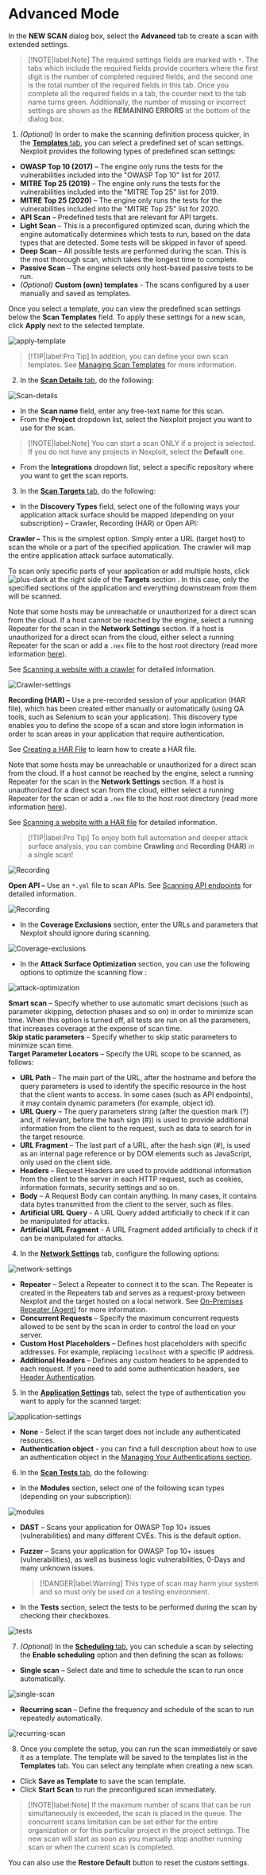 # Advanced Mode
In the **NEW SCAN** dialog box, select the **Advanced** tab to create a scan with extended settings.

>[!NOTE|label:Note]
The required settings fields are marked with `*`. The tabs which include the required fields provide counters where the first digit is the number of completed required fields, and the second one is the total number of the required fields in this tab. Once you complete all the required fields in a tab, the counter next to the tab name turns green. Additionally, the number of missing or incorrect settings are shown as the **REMAINING ERRORS** at the bottom of the dialog box.

1. _(Optional)_ In order to make the scanning definition process quicker, in the <u>**Templates** tab</u>, you can select a predefined set of scan settings. Nexploit provides the following types of predefined scan settings:

* **OWASP Top 10 (2017)** – The engine only runs the tests for the vulnerabilities included into the "OWASP Top 10" list for 2017.
* **MITRE Top 25 (2019)** – The engine only runs the tests for the vulnerabilities included into the "MITRE Top 25" list for 2019.
* **MITRE Top 25 (2020)** – The engine only runs the tests for the vulnerabilities included into the "MITRE Top 25" list for 2020.
* **API Scan** – Predefined tests that are relevant for API targets.
* **Light Scan** – This is a preconfigured optimized scan, during which the engine automatically determines which tests to run, based on the data types that are detected. Some tests will be skipped in favor of speed.
* **Deep Scan** – All possible tests are performed during the scan. This is the most thorough scan, which takes the longest time to complete.
* **Passive Scan** – The engine selects only host-based passive tests to be run.
* _(Optional)_ **Custom (own) templates** - The scans configured by a user manually and saved as templates. 


Once you select a template, you can view the predefined scan settings below the **Scan Templates** field.  To apply these settings for a new scan, click **Apply** next to the selected template. 

![apply-template](media/apply-template.png ':size=60%')


>[!TIP|label:Pro Tip]
In addition, you can define your own scan templates. See [Managing Scan Templates](guide/np-web-ui/scanning/managing-scan-templates.md) for more information.

2. In the <u> **Scan Details** tab</U>, do the following:

![Scan-details](media/scan-details.png ':size=60%')

* In the **Scan name** field, enter any free-text name for this scan.
* From the **Project** dropdown list, select the Nexploit project you want to use for the scan.

>[!NOTE|label:Note]
You can start a scan ONLY if a project is selected. If you do not have any projects in Nexploit, select the **Default** one.

* From the **Integrations** dropdown list, select a specific repository where you want to get the scan reports.

3. In the <u>**Scan Targets** tab</u>, do the following:
* In the **Discovery Types** field, select one of the following ways your application attack surface should be mapped (depending on your subscription) – Crawler, Recording (HAR) or Open API: <br>

__Crawler –__ This is the simplest option. Simply enter a URL (target host) to scan the whole or a part of the specified application. The crawler will map the entire application attack surface automatically.

To scan only specific parts of your application or add multiple hosts, click  ![plus-dark](media/plus-dark.png ':size=2%') at the right side of the **Targets** section . In this case, only the specified sections of the application and everything downstream from them will be scanned. 
   
Note that some hosts may be unreachable or unauthorized for a direct scan from the cloud. If a host cannot be reached by the engine, select a running Repeater for the scan in the **Network Settings** section. If a host is unauthorized for a direct scan from the cloud, either select a running Repeater for the scan or add a `.nex` file to the host root directory (read more information [here](https://kb.neuralegion.com/#/guide/np-web-ui/advanced-set-up/managing-org?id=defining-the-hosts-authorized-for-scanning)).<br> 
    
See [Scanning a website with a crawler](/guide/np-web-ui/scanning/discovery-types/crawler.md) for detailed information.

![Crawler-settings](media/crawler.png ':size=60%')


   **Recording (HAR) –** Use a pre-recorded session of your application (HAR file), which has been created either manually or automatically (using QA tools, such as Selenium to scan your application). This discovery type enables you to define the scope of a scan and store login information in order to scan areas in your application that require authentication. 
  
See [Creating a HAR File](/guide/np-web-ui/scanning/discovery-types/create-har.md) to learn how to create a HAR file.

Note that some hosts may be unreachable or unauthorized for a direct scan from the cloud. If a host cannot be reached by the engine, select a running Repeater for the scan in the **Network Settings** section. If a host is unauthorized for a direct scan from the cloud, either select a running Repeater for the scan or add a `.nex` file to the host root directory (read more information [here](https://kb.neuralegion.com/#/guide/np-web-ui/advanced-set-up/managing-org?id=defining-the-hosts-authorized-for-scanning)).

 See [Scanning a website with a HAR file](/guide/np-web-ui/scanning/discovery-types/har.md) for detailed information.<br>

  >[!TIP|label:Pro Tip]
  To enjoy both full automation and deeper attack surface analysis, you can combine **Crawling** and **Recording (HAR)** in a single scan!

![Recording](media/recording-har.png ':size=60%')

**Open API –** Use an `*.yml` file to scan APIs. See [Scanning API endpoints](/guide/np-web-ui/scanning/discovery-types/open-api.md) for detailed information.

![Recording](media/api-scan.png ':size=60%')

* In the **Coverage Exclusions** section, enter the URLs and parameters that Nexploit should ignore during scanning.

![Coverage-exclusions](media/coverage-exclusions.png ':size=60%')

* In the **Attack Surface Optimization** section, you can use the following options to optimize the scanning flow :

![attack-optimization](media/attack-optimization.png ':size=60%')

  **Smart scan** – Specify whether to use automatic smart decisions (such as parameter skipping, detection phases and so on) in order to minimize scan time. When this option is turned off, all tests are run on all the parameters, that increases coverage at the expense of scan time.<br>
  **Skip static parameters** – Specify whether to skip static parameters to minimize scan time.<br>
  **Target Parameter Locators** – Specify the URL scope to be scanned, as follows:
   - **URL Path** – The main part of the URL, after the hostname and before the query parameters is used to identify the specific resource in the host that the client wants to access. In some cases (such as API endpoints), it may contain dynamic parameters (for example, object id).
   - **URL Query** – The query parameters string (after the question mark (?) and, if relevant, before the hash sign (#)) is used to provide additional information from the client to the request, such as data to search for in the target resource.
   - **URL Fragment** – The last part of a URL, after the hash sign (#), is used as an internal page reference or by DOM elements such as JavaScript, only used on the client side.
   - **Headers** – Request Headers are used to provide additional information from the client to the server in each HTTP request, such as cookies, information formats, security settings and so on.
   - **Body** – A Request Body can contain anything. In many cases, it contains data bytes transmitted from the client to the server, such as files.
   - **Artificial URL Query** - A URL Query added artificially to check if it can be manipulated for attacks. 
   - **Artificial URL Fragment** -  A URL Fragment  added artificially to check if it can be manipulated for attacks. 

4. In the <u>**Network Settings**</u> tab, configure the following options:

![network-settings](media/network-settings.png ':size=60%')

* **Repeater** – Select a Repeater to connect it to the scan. The Repeater is created in the Repeaters tab and serves as a request-proxy between Nexploit and the target hosted on a local network.  See [On-Premises Repeater (Agent)](/guide/introduction/deployment-onprem.md) for more information.
* **Concurrent Requests** – Specify the maximum concurrent requests allowed to be sent by the scan in order to control the load on your server.
* **Custom Host Placeholders** – Defines host placeholders with specific addresses. For example, replacing `localhost` with a specific IP address.
* **Additional Headers** – Defines any custom headers to be appended to each request. If you need to add some authentication headers, see [Header Authentication](/guide/np-web-ui/scanning/managing-authentications/types/header-authentication).

5. In the <u>**Application Settings**</u> tab, select the type of authentication you want to apply for the scanned target:

![application-settings](media/application-settings.png ':size=60%')

* **None** - Select if the scan target does not include any authenticated resources.
* **Authentication object** - you can find a full description about how to use an authentication object in the [Managing Your Authentications section](guide/np-web-ui/scanning/managing-authentications/managing-your-authentications.md).

6. In the <u>**Scan Tests** tab</u>, do the following:
* In the **Modules** section, select one of the following scan types (depending on your subscription):

![modules](media/modules.png ':size=60%')

  * **DAST** – Scans your application for OWASP Top 10+ issues (vulnerabilities) and many different CVEs. This is the default option.
  * **Fuzzer** – Scans your application for OWASP Top 10+ issues (vulnerabilities), as well as business logic vulnerabilities, 0-Days and many unknown issues.

    >[!DANGER|label:Warning]
    This type of scan may harm your system and so must only be used on a testing environment.

* In the **Tests** section, select the tests to be performed during the scan by checking their checkboxes.

![tests](media/tests.png ':size=60%')

7. _(Optional)_ In the <u>**Scheduling** tab</u>, you can schedule a scan by selecting the **Enable scheduling** option and then defining the scan as follows:
* **Single scan** – Select date and time to schedule the scan to run once automatically.

![single-scan](media/single-scan.png ':size=60%')

* **Recurring scan** – Define the frequency and schedule of the scan to run repeatedly automatically.

![recurring-scan](media/recurring-scan.png ':size=60%')

8. Once you complete the setup, you can run the scan immediately or save it as a template. The template will be saved to the templates list in the **Templates** tab.  You can select any template when creating a new scan.

* Click **Save as Template** to save the scan template.
* Click **Start Scan** to run the preconfigured scan immediately.
>[!NOTE|label:Note]
If the maximum number of scans that can be run simultaneously is exceeded, the scan is placed in the queue. The concurrent scans limitation can be set either for the entire organization or for this particular project in the project settings. The new scan will start as soon as you manually stop another running scan or when the current scan is completed.

You can also use the **Restore Default** button to reset the custom settings.